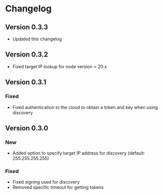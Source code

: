 # Changelog

## Version 0.3.3

* Updated this changelog

## Version 0.3.2

* Fixed target IP lookup for node version > 20.x

## Version 0.3.1

### Fixed

* Fixed authentication to the cloud to obtain a token and key when using discovery

## Version 0.3.0

### New

* Added option to specify target IP address for discovery (default: 255.255.255.255)

### Fixed

* Fixed signing used for discovery
* Removed specific timeout for getting tokens
